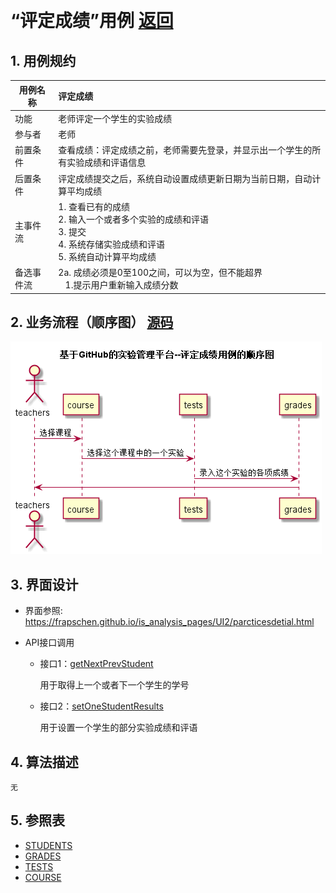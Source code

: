 ﻿﻿<!-- markdownlint-disable MD033-->
<!-- 禁止MD033类型的警告 https://www.npmjs.com/package/markdownlint -->

# “评定成绩”用例 [返回](../README.md)
## 1. 用例规约

|用例名称|评定成绩|
|-------|:-------------|
|功能|老师评定一个学生的实验成绩|
|参与者|老师|
|前置条件|查看成绩：评定成绩之前，老师需要先登录，并显示出一个学生的所有实验成绩和评语信息|
|后置条件| 评定成绩提交之后，系统自动设置成绩更新日期为当前日期，自动计算平均成绩|
|主事件流| 1. 查看已有的成绩 <br/> 2. 输入一个或者多个实验的成绩和评语  <br/> 3. 提交  <br/> 4. 系统存储实验成绩和评语<br/> 5. 系统自动计算平均成绩|
|备选事件流|2a. 成绩必须是0至100之间，可以为空，但不能超界 <br/>&nbsp;&nbsp; 1.提示用户重新输入成绩分数|


## 2. 业务流程（顺序图） [源码](../src/sequenceEvaluate_grades.puml)
![sequence1](../imgs/sequenceEvaluate_grades.png) 

    
## 3. 界面设计
- 界面参照: https://frapschen.github.io/is_analysis_pages/UI2/parcticesdetial.html

- API接口调用

    - 接口1：[getNextPrevStudent](../interface/getNextPrevStudent.md)
        
        用于取得上一个或者下一个学生的学号
         
    - 接口2：[setOneStudentResults](../interface/setOneStudentResults.md)
    
        用于设置一个学生的部分实验成绩和评语
    
    
## 4. 算法描述
    无
    
## 5. 参照表

- [STUDENTS](../Database.md/#STUDENTS)
- [GRADES](../Database.md/#GRADES)
- [TESTS](../Database.md/#TESTS)
- [COURSE](../Database.md/#COURSE)



